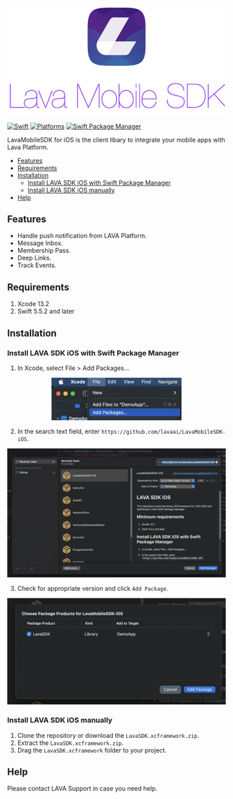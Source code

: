 <p align="center">
    <img src="Images/LavaSDK.png" width="500" alt="LavaSDK"/>
</p>


[![Swift](https://img.shields.io/badge/Swift-5.5.2-green?style=flat-square)](https://img.shields.io/badge/Swift-5.5.2-green?style=flat-square)
[![Platforms](https://img.shields.io/badge/Platforms-iOS-green?style=flat-square)](https://img.shields.io/badge/Platforms-iOS-green?style=flat-square)
[![Swift Package Manager](https://img.shields.io/badge/Swift_Package_Manager-compatible-green?style=flat-square)](https://img.shields.io/badge/Swift_Package_Manager-compatible-green?style=flat-square)

LavaMobileSDK for iOS is the client libary to integrate your mobile apps with Lava Platform.

- [Features](#features)
- [Requirements](#requirements)
- [Installation](#installation)
  - [Install LAVA SDK iOS with Swift Package Manager](#install-lava-sdk-ios-with-swift-package-manager)
  - [Install LAVA SDK iOS manually](#install-lava-sdk-ios-manually)
- [Help](#help)

## Features

- Handle push notification from LAVA Platform.
- Message Inbox.
- Membership Pass.
- Deep Links.
- Track Events.

## Requirements

1. Xcode 13.2
2. Swift 5.5.2 and later

## Installation
### Install LAVA SDK iOS with Swift Package Manager

1. In Xcode, select File > Add Packages...

<p align="center">
    <img src="Images/SPM-01.png" width="300" alt="SPM - Step 1" />
</p>

2. In the search text field, enter `https://github.com/lavaai/LavaMobileSDK-iOS`.

<p align="center">
    <img src="Images/SPM-02.png" width="600" alt="SPM - Step 2"/>
</p>

3. Check for appropriate version and click `Add Package`.

<p align="center">
    <img src="Images/SPM-03.png" width="600" alt="SPM - Step 3"/>
</p>

### Install LAVA SDK iOS manually
1. Clone the repository or download the `LavaSDK.xcframework.zip`.
2. Extract the `LavaSDK.xcframework.zip`.
3. Drag the `LavaSDK.xcframework` folder to your project.

## Help
Please contact LAVA Support in case you need help.